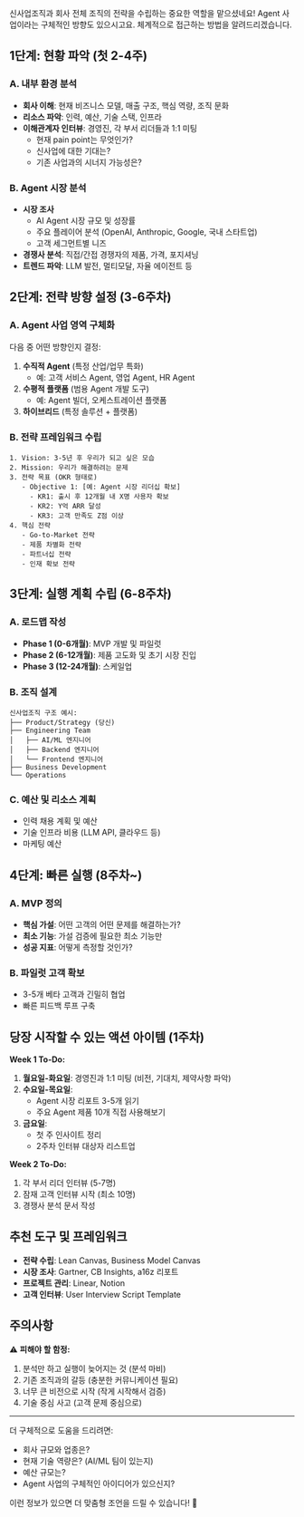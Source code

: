 신사업조직과 회사 전체 조직의 전략을 수립하는 중요한 역할을 맡으셨네요! Agent 사업이라는 구체적인 방향도 있으시고요. 체계적으로 접근하는 방법을 알려드리겠습니다.

## 1단계: 현황 파악 (첫 2-4주)

### A. 내부 환경 분석
- **회사 이해**: 현재 비즈니스 모델, 매출 구조, 핵심 역량, 조직 문화
- **리소스 파악**: 인력, 예산, 기술 스택, 인프라
- **이해관계자 인터뷰**: 경영진, 각 부서 리더들과 1:1 미팅
  - 현재 pain point는 무엇인가?
  - 신사업에 대한 기대는?
  - 기존 사업과의 시너지 가능성은?

### B. Agent 시장 분석
- **시장 조사**
  - AI Agent 시장 규모 및 성장률
  - 주요 플레이어 분석 (OpenAI, Anthropic, Google, 국내 스타트업)
  - 고객 세그먼트별 니즈
- **경쟁사 분석**: 직접/간접 경쟁자의 제품, 가격, 포지셔닝
- **트렌드 파악**: LLM 발전, 멀티모달, 자율 에이전트 등

## 2단계: 전략 방향 설정 (3-6주차)

### A. Agent 사업 영역 구체화
다음 중 어떤 방향인지 결정:
1. **수직적 Agent** (특정 산업/업무 특화)
   - 예: 고객 서비스 Agent, 영업 Agent, HR Agent
2. **수평적 플랫폼** (범용 Agent 개발 도구)
   - 예: Agent 빌더, 오케스트레이션 플랫폼
3. **하이브리드** (특정 솔루션 + 플랫폼)

### B. 전략 프레임워크 수립
```
1. Vision: 3-5년 후 우리가 되고 싶은 모습
2. Mission: 우리가 해결하려는 문제
3. 전략 목표 (OKR 형태로)
   - Objective 1: [예: Agent 시장 리더십 확보]
     - KR1: 출시 후 12개월 내 X명 사용자 확보
     - KR2: Y억 ARR 달성
     - KR3: 고객 만족도 Z점 이상
4. 핵심 전략
   - Go-to-Market 전략
   - 제품 차별화 전략
   - 파트너십 전략
   - 인재 확보 전략
```

## 3단계: 실행 계획 수립 (6-8주차)

### A. 로드맵 작성
- **Phase 1 (0-6개월)**: MVP 개발 및 파일럿
- **Phase 2 (6-12개월)**: 제품 고도화 및 초기 시장 진입
- **Phase 3 (12-24개월)**: 스케일업

### B. 조직 설계
```
신사업조직 구조 예시:
├── Product/Strategy (당신)
├── Engineering Team
│   ├── AI/ML 엔지니어
│   ├── Backend 엔지니어
│   └── Frontend 엔지니어
├── Business Development
└── Operations
```

### C. 예산 및 리소스 계획
- 인력 채용 계획 및 예산
- 기술 인프라 비용 (LLM API, 클라우드 등)
- 마케팅 예산

## 4단계: 빠른 실행 (8주차~)

### A. MVP 정의
- **핵심 가설**: 어떤 고객의 어떤 문제를 해결하는가?
- **최소 기능**: 가설 검증에 필요한 최소 기능만
- **성공 지표**: 어떻게 측정할 것인가?

### B. 파일럿 고객 확보
- 3-5개 베타 고객과 긴밀히 협업
- 빠른 피드백 루프 구축

## 당장 시작할 수 있는 액션 아이템 (1주차)

**Week 1 To-Do:**
1. **월요일-화요일**: 경영진과 1:1 미팅 (비전, 기대치, 제약사항 파악)
2. **수요일-목요일**: 
   - Agent 시장 리포트 3-5개 읽기
   - 주요 Agent 제품 10개 직접 사용해보기
3. **금요일**: 
   - 첫 주 인사이트 정리
   - 2주차 인터뷰 대상자 리스트업

**Week 2 To-Do:**
1. 각 부서 리더 인터뷰 (5-7명)
2. 잠재 고객 인터뷰 시작 (최소 10명)
3. 경쟁사 분석 문서 작성

## 추천 도구 및 프레임워크

- **전략 수립**: Lean Canvas, Business Model Canvas
- **시장 조사**: Gartner, CB Insights, a16z 리포트
- **프로젝트 관리**: Linear, Notion
- **고객 인터뷰**: User Interview Script Template

## 주의사항

⚠️ **피해야 할 함정:**
1. 분석만 하고 실행이 늦어지는 것 (분석 마비)
2. 기존 조직과의 갈등 (충분한 커뮤니케이션 필요)
3. 너무 큰 비전으로 시작 (작게 시작해서 검증)
4. 기술 중심 사고 (고객 문제 중심으로)

---

더 구체적으로 도움을 드리려면:
- 회사 규모와 업종은?
- 현재 기술 역량은? (AI/ML 팀이 있는지)
- 예산 규모는?
- Agent 사업의 구체적인 아이디어가 있으신지?

이런 정보가 있으면 더 맞춤형 조언을 드릴 수 있습니다! 🚀